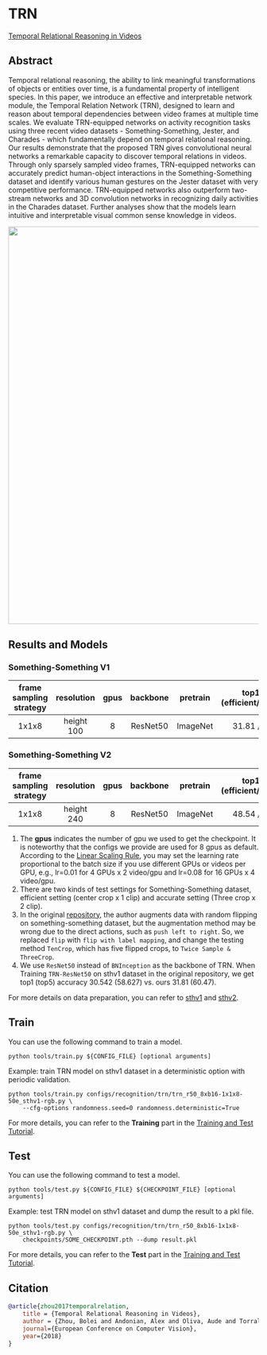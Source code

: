 # TRN

[Temporal Relational Reasoning in Videos](https://openaccess.thecvf.com/content_ECCV_2018/html/Bolei_Zhou_Temporal_Relational_Reasoning_ECCV_2018_paper.html)

<!-- [ALGORITHM] -->

## Abstract

<!-- [ABSTRACT] -->

Temporal relational reasoning, the ability to link meaningful transformations of objects or entities over time, is a fundamental property of intelligent species. In this paper, we introduce an effective and interpretable network module, the Temporal Relation Network (TRN), designed to learn and reason about temporal dependencies between video frames at multiple time scales. We evaluate TRN-equipped networks on activity recognition tasks using three recent video datasets - Something-Something, Jester, and Charades - which fundamentally depend on temporal relational reasoning. Our results demonstrate that the proposed TRN gives convolutional neural networks a remarkable capacity to discover temporal relations in videos. Through only sparsely sampled video frames, TRN-equipped networks can accurately predict human-object interactions in the Something-Something dataset and identify various human gestures on the Jester dataset with very competitive performance. TRN-equipped networks also outperform two-stream networks and 3D convolution networks in recognizing daily activities in the Charades dataset. Further analyses show that the models learn intuitive and interpretable visual common sense knowledge in videos.

<!-- [IMAGE] -->

<div align=center>
<img src="https://user-images.githubusercontent.com/34324155/143018998-d2120c3d-a9a7-4e4c-90b1-1e5ff1fd5f06.png" width="800"/>
</div>

## Results and Models

### Something-Something V1

| frame sampling strategy | resolution | gpus | backbone | pretrain | top1 acc (efficient/accurate) | top5 acc (efficient/accurate) | gpu_mem(M) |            config            |            ckpt            |            log            |
| :---------------------: | :--------: | :--: | :------: | :------: | :---------------------------: | :---------------------------: | :--------: | :--------------------------: | :------------------------: | :-----------------------: |
|          1x1x8          | height 100 |  8   | ResNet50 | ImageNet |         31.81 / 33.86         |         60.47 / 62.24         |   11037    | [config](/configs/recognition/trn/trn_r50_8xb16-1x1x8-50e_sthv1-rgb.py) | [ckpt](https://download.openmmlab.com/mmaction/v1.0/recognition/trn/trn_r50_8xb16-1x1x8-50e_sthv1-rgb/trn_r50_8xb16-1x1x8-50e_sthv1-rgb_20220815-e13db2e9.pth) | [log](https://download.openmmlab.com/mmaction/v1.0/recognition/trn/trn_r50_8xb16-1x1x8-50e_sthv1-rgb/trn_r50_8xb16-1x1x8-50e_sthv1-rgb.log) |

### Something-Something V2

| frame sampling strategy | resolution | gpus | backbone | pretrain | top1 acc (efficient/accurate) | top5 acc (efficient/accurate) | gpu_mem(M) |            config            |            ckpt            |            log            |
| :---------------------: | :--------: | :--: | :------: | :------: | :---------------------------: | :---------------------------: | :--------: | :--------------------------: | :------------------------: | :-----------------------: |
|          1x1x8          | height 240 |  8   | ResNet50 | ImageNet |         48.54 / 51.53         |         76.53 / 78.60         |   11037    | [config](/configs/recognition/trn/trn_r50_8xb16-1x1x8-50e_sthv2-rgb.py) | [ckpt](https://download.openmmlab.com/mmaction/v1.0/recognition/trn/trn_r50_8xb16-1x1x8-50e_sthv2-rgb/trn_r50_8xb16-1x1x8-50e_sthv2-rgb_20220815-e01617db.pth) | [log](https://download.openmmlab.com/mmaction/v1.0/recognition/trn/trn_r50_8xb16-1x1x8-50e_sthv2-rgb/trn_r50_8xb16-1x1x8-50e_sthv2-rgb.log) |

1. The **gpus** indicates the number of gpu we used to get the checkpoint. It is noteworthy that the configs we provide are used for 8 gpus as default.
   According to the [Linear Scaling Rule](https://arxiv.org/abs/1706.02677), you may set the learning rate proportional to the batch size if you use different GPUs or videos per GPU,
   e.g., lr=0.01 for 4 GPUs x 2 video/gpu and lr=0.08 for 16 GPUs x 4 video/gpu.
2. There are two kinds of test settings for Something-Something dataset, efficient setting (center crop x 1 clip) and accurate setting (Three crop x 2 clip).
3. In the original [repository](https://github.com/zhoubolei/TRN-pytorch), the author augments data with random flipping on something-something dataset, but the augmentation method may be wrong due to the direct actions, such as `push left to right`. So, we replaced `flip` with `flip with label mapping`, and change the testing method `TenCrop`, which has five flipped crops, to `Twice Sample & ThreeCrop`.
4. We use `ResNet50` instead of `BNInception` as the backbone of TRN. When Training `TRN-ResNet50` on sthv1 dataset in the original repository, we get top1 (top5) accuracy 30.542 (58.627) vs. ours 31.81 (60.47).

For more details on data preparation, you can refer to [sthv1](/tools/data/sthv1/README.md) and [sthv2](/tools/data/sthv2/README.md).

## Train

You can use the following command to train a model.

```shell
python tools/train.py ${CONFIG_FILE} [optional arguments]
```

Example: train TRN model on sthv1 dataset in a deterministic option with periodic validation.

```shell
python tools/train.py configs/recognition/trn/trn_r50_8xb16-1x1x8-50e_sthv1-rgb.py \
    --cfg-options randomness.seed=0 randomness.deterministic=True
```

For more details, you can refer to the **Training** part in the [Training and Test Tutorial](/docs/en/user_guides/4_train_test.md).

## Test

You can use the following command to test a model.

```shell
python tools/test.py ${CONFIG_FILE} ${CHECKPOINT_FILE} [optional arguments]
```

Example: test TRN model on sthv1 dataset and dump the result to a pkl file.

```shell
python tools/test.py configs/recognition/trn/trn_r50_8xb16-1x1x8-50e_sthv1-rgb.py \
    checkpoints/SOME_CHECKPOINT.pth --dump result.pkl
```

For more details, you can refer to the **Test** part in the [Training and Test Tutorial](/docs/en/user_guides/4_train_test.md).

## Citation

```BibTeX
@article{zhou2017temporalrelation,
    title = {Temporal Relational Reasoning in Videos},
    author = {Zhou, Bolei and Andonian, Alex and Oliva, Aude and Torralba, Antonio},
    journal={European Conference on Computer Vision},
    year={2018}
}
```
